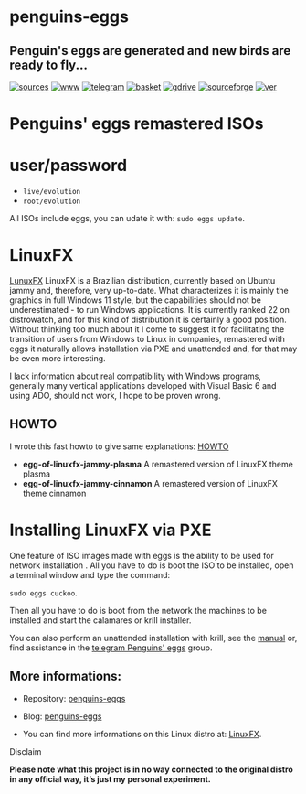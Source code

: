 penguins-eggs
=============

## Penguin&#39;s eggs are generated and new birds are ready to fly...
[![sources](https://img.shields.io/badge/github-sources-cyan)](https://github.com/pieroproietti/penguins-eggs)
[![www](https://img.shields.io/badge/www-blog-cyan)](https://penguins-eggs.net)
[![telegram](https://img.shields.io/badge/telegram-group-cyan)](https://t.me/penguins_eggs)
[![basket](https://img.shields.io/badge/basket-naked-blue)](https://penguins-eggs/basket/)
[![gdrive](https://img.shields.io/badge/gdrive-all-blue)](https://drive.google.com/drive/folders/19fwjvsZiW0Dspu2Iq-fQN0J-PDbKBlYY)
[![sourceforge](https://img.shields.io/badge/sourceforge-all-blue)](https://sourceforge.net/projects/penguins-eggs/files/)
[![ver](https://img.shields.io/npm/v/penguins-eggs.svg)](https://npmjs.org/package/penguins-eggs)

# Penguins' eggs remastered ISOs

# user/password
* ```live/evolution```
* ```root/evolution```

All ISOs include eggs, you can udate it with: ```sudo eggs update```.

# LinuxFX

[LunuxFX](https://www.windowsfx.org/) LinuxFX is a Brazilian distribution, currently based on Ubuntu jammy and, therefore, very up-to-date. What characterizes it is mainly the graphics in full Windows 11 style, but the capabilities should not be underestimated - to run Windows applications. It is currently ranked 22 on distrowatch, and for this kind of distribution it is certainly a good position. Without thinking too much about it I come to suggest it for facilitating the transition of users from Windows to Linux in companies, remastered with eggs it naturally allows installation via PXE and unattended and, for that may be even more interesting.

I lack information about real compatibility with Windows programs, generally many vertical applications developed with Visual Basic 6 and using ADO, should not work, I hope to be proven wrong.

## HOWTO
I wrote this fast howto to give same explanations: [HOWTO](https://github.com/pieroproietti/penguins-eggs/tree/master/sourceforge/files/ISOS/linuxfx/HOWTO.md)

* **egg-of-linuxfx-jammy-plasma** A remastered version of LinuxFX theme plasma
* **egg-of-linuxfx-jammy-cinnamon** A remastered version of LinuxFX theme cinnamon

# Installing LinuxFX via PXE

One feature of ISO images made with eggs is the ability to be used for network installation . All you have to do is boot the ISO to be installed, open a terminal window and type the command: 

```sudo eggs cuckoo```.

Then all you have to do is boot from the network the machines to be installed and start the calamares or krill installer.

You can also perform an unattended installation with krill, see the [manual](https://penguins-eggs.net/docs/Tutorial/english) or, find assistance in the [telegram Penguins' eggs](https://t.me/penguins_eggs) group.


## More informations:

* Repository: [penguins-eggs](https://github.com/pieroproietti/penguins-eggs)
* Blog: [penguins-eggs](https://penguins-eggs.net)

* You can find more informations on this Linux distro at: [LinuxFX](https://www.linuxfx.org/).


Disclaim

__Please note what this project is in no way connected to the original distro in any official way, it’s just my personal experiment.__

